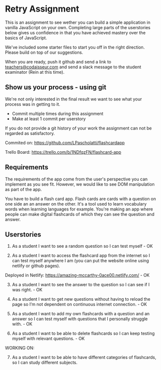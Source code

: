 # Retry Assignment

This is an assignment to see wether you can build a simple application in vanilla JavaScript on your own. Completing large parts of the userstories below gives us confidence in that you have achieved mastery over the basics of JavaScript.

We've included some starter files to start you off in the right direction. Please build on top of our suggestions.

When you are ready, push it github and send a link to teachers@codaisseur.com and send a slack message to the student examinator (Rein at this time).

## Show us your process - using git

We're not only interested in the final result we want to see what your process was in getting to it.

- Commit multiple times during this assignment
- Make at least 1 commit per userstory

If you do not provide a git history of your work the assignment can not be regarded as satisfactory.

Commited on: https://github.com/LPascholatti/flashcardapp

Trello Board: https://trello.com/b/1NDfqzFN/flashcard-app

## Requirements

The requirements of the app come from the user's perspective you can implement as you see fit. However, we would like to see DOM manipulation as part of the app.

You have to build a flash card app. Flash cards are cards with a question on one side an an answer on the other. It's a tool used to learn vocabulary words when learning languages for example. You're making an app where people can make digital flashcards of which they can see the question and answer.

## Userstories

1. As a student I want to see a random question so I can test myself - OK

2. As a student I want to access the flashcard app from the internet so I can test myself anywhere I am (you can put the website online using netlify or github pages).

Deployed in Netlify: https://amazing-mccarthy-0ace00.netlify.com/ - OK

3. As a student I want to see the answer to the question so I can see if I was right. - OK

4. As a student I want to get new questions without having to reload the page so I’m not dependent on continuous internet connection. - OK

5. As a student I want to add my own flashcards with a question and an answer so I can test myself with questions that I personally struggle with. - OK

6. As a student I want to be able to delete flashcards so I can keep testing myself with relevant questions. - OK

WORKING ON:

7. As a student I want to be able to have different categories of flashcards, so I can study different subjects.

